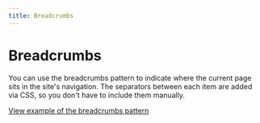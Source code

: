 ```yaml
---
title: Breadcrumbs
---
```


# Breadcrumbs

You can use the breadcrumbs pattern to indicate where the current page sits in 
the site's navigation. The separators between each item are added via CSS, so 
you don't have to include them manually.

<a href="https://vanilla-framework.github.io/vanilla-framework/examples/patterns/breadcrumbs/"
    class="js-example">
    View example of the breadcrumbs pattern
</a>
